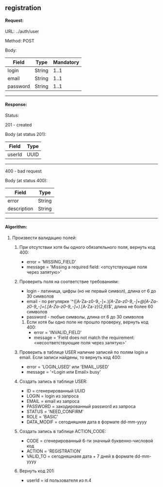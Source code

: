 ## registration

#### Request:

URL: ../auth/user

Method: POST

Body:

| Field      | Type      | Mandatory    |
|------------|-----------|--------------|
| login      | String    | 1..1         |
| email      | String    | 1..1         |
| password   | String    | 1..1         |

---

#### Response:

Status:

201 - created

Body (at status 201):

| Field  | Type |
|--------|------|
| userId | UUID |

---

400 - bad request

Body (at status 400):

| Field       | Type   |
|-------------|--------|
| error       | String |
| description | String |

---

#### Algorithm:

1. Произвести валидацию полей:
    1. При отсутствии хотя бы одного обязательного поля, вернуть код 400:
        * error = 'MISSING_FIELD'
        * message = 'Missing a required field: <отсутствующие поля через запятую>'
       
    2. Проверить поля на соответствие требованиям:
        * login - латиница, цифры (но не первый символ), длина от 6 до 30 символов
        * email - по регулярке '^([A-Za-z0-9_-]+\.)*[A-Za-z0-9_-]+@[A-Za-z0-9_-]+(\.[A-Za-z0-9_-]+)*\.[A-Za-z]{2,6}$',
          длина не более 60 символов
        * password - любые символы, длина от 6 до 30 символов
        1. Если хотя бы одно поле не прошло проверку, вернуть код 400:
            * error = 'INVALID_FIELD'
            * message = 'Field does not match the requirement: <несоответствующие поля через запятую>'
           
    3. Проверить в таблице USER наличие записей по полям login и email. Если записи найдены, то вернуть код 400:
        * error = 'LOGIN_USED' или 'EMAIL_USED'
        * message = '<Login или Email> busy'
       
    4. Создать запись в таблице USER:
        * ID = сгенерированный UUID
        * LOGIN = login из запроса
        * EMAIL = email из запроса
        * PASSWORD = закодированный password из запроса
        * STATUS = 'NEED_CONFIRM'
        * ROLE = 'BASIC'
        * DATA_MODIF = сегодняшняя дата в формате dd-mm-yyyy
       
    5. Создать запись в таблице ACTION_CODE:
        * CODE = сгенерированный 6-ти значный буквенно-числовой код
        * ACTION = 'REGISTRATION'
        * VALID_TO = сегодняшнаяя дата + 7 дней в формате dd-mm-yyyy
       
    6. Вернуть код 201:
        * userId = id пользователя из п.4
